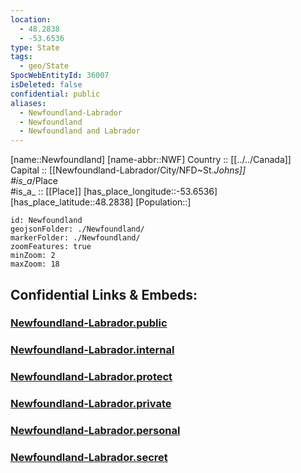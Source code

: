 ```yaml
---
location:
  - 48.2838
  - -53.6536
type: State
tags:
  - geo/State
SpocWebEntityId: 36007
isDeleted: false
confidential: public
aliases:
  - Newfoundland-Labrador
  - Newfoundland
  - Newfoundland and Labrador
---
```

[name::Newfoundland] 
[name-abbr::NWF] 
Country :: [[../../Canada]]  
Capital :: [[Newfoundland-Labrador/City/NFD~St._Johns]]  
#is_a_/Place  
#is_a_ :: [[Place]] 
[has_place_longitude::-53.6536] 
[has_place_latitude::48.2838] 
[Population::] 



```leaflet
id: Newfoundland
geojsonFolder: ./Newfoundland/
markerFolder: ./Newfoundland/
zoomFeatures: true 
minZoom: 2 
maxZoom: 18
```


## Confidential Links & Embeds: 

### [Newfoundland-Labrador.public](/_public/\Earth\Continent\America~North\Canada\provinces~CanadaNewfoundland-Labrador.public.md) 

### [Newfoundland-Labrador.internal](/_internal/\Earth\Continent\America~North\Canada\provinces~CanadaNewfoundland-Labrador.internal.md) 

### [Newfoundland-Labrador.protect](/_protect/\Earth\Continent\America~North\Canada\provinces~CanadaNewfoundland-Labrador.protect.md) 

### [Newfoundland-Labrador.private](/_private/\Earth\Continent\America~North\Canada\provinces~CanadaNewfoundland-Labrador.private.md) 

### [Newfoundland-Labrador.personal](/_personal/\Earth\Continent\America~North\Canada\provinces~CanadaNewfoundland-Labrador.personal.md) 

### [Newfoundland-Labrador.secret](/_secret/\Earth\Continent\America~North\Canada\provinces~CanadaNewfoundland-Labrador.secret.md)

